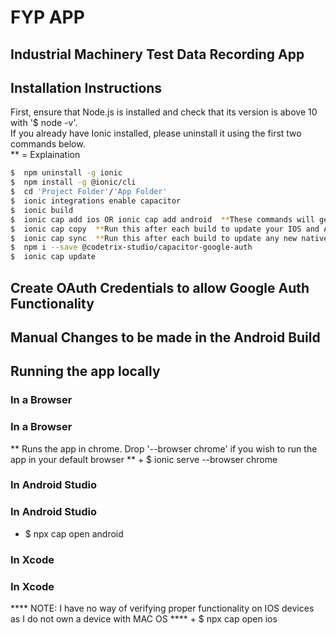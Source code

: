 # FYP APP

## Industrial Machinery Test Data Recording App

## Installation Instructions
First, ensure that Node.js is installed and check that its version is above 10 with '$ node -v'.   
If you already have Ionic installed, please uninstall it using the first two commands below.   
** = Explaination

```bash
$  npm uninstall -g ionic
$  npm install -g @ionic/cli
$  cd 'Project Folder'/'App Folder'
$  ionic integrations enable capacitor
$  ionic build
$  ionic cap add ios OR ionic cap add android  **These commands will generate IOS and Android compatible builds of the app.  Both of these can be run
$  ionic cap copy  **Run this after each build to update your IOS and Android builds with any new code
$  ionic cap sync  **Run this after each build to update any new native code
$  npm i --save @codetrix-studio/capacitor-google-auth
$  ionic cap update
```
## Create OAuth Credentials to allow Google Auth Functionality

## Manual Changes to be made in the Android Build
## Running the app locally

### In a Browser
<h3>In a Browser</h3>
**  Runs the app in chrome.  Drop '--browser chrome' if you wish to run the app in your default browser  **
+ $  ionic serve --browser chrome

### In Android Studio
<h3>In Android Studio</h3>

+ $  npx cap open android

### In Xcode
<h3>In Xcode</h3>
****  NOTE:  I have no way of verifying proper functionality on IOS devices as I do not own a device with MAC OS  ****
+ $  npx cap open ios
